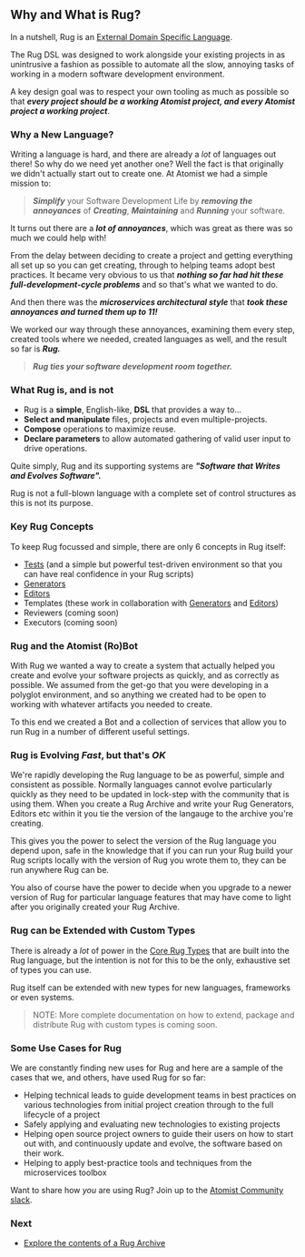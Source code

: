 ## Why and What is Rug?

In a nutshell, Rug is an [External Domain Specific Language](http://martinfowler.com/books/dsl.html).

The Rug DSL was designed to work alongside your existing projects in as unintrusive a fashion as possible to automate all the slow, annoying tasks of working in a modern software development environment.

A key design goal was to respect your own tooling as much as possible so that ***every project should be a working Atomist project, and every Atomist project a working project***.

### Why a New Language?

Writing a language is hard, and there are already a *lot* of languages out there! So why do we need yet another one? Well the fact is that originally we didn't actually start out to create one. At Atomist we had a simple mission to:

> ***Simplify*** your Software Development Life by ***removing the annoyances*** of ***Creating***, ***Maintaining*** and ***Running*** your software.

It turns out there are a ***lot of annoyances***, which was great as there was so much we could help with!

From the delay between deciding to create a project and getting everything all set up so you can get creating, through to helping teams adopt best practices. It became very obvious to us that ***nothing so far had hit these full-development-cycle problems*** and so that's what we wanted to do.

And then there was the ***microservices architectural style*** that ***took these annoyances and turned them up to 11!***

We worked our way through these annoyances, examining them every step, created tools where we needed, created languages as well, and the result so far is ***Rug.***

> ***Rug ties your software development room together.***

### What Rug is, and is not

* Rug is a **simple**, English-like, **DSL** that provides a way to...
* **Select and manipulate** files, projects and even multiple-projects.
* **Compose** operations to maximize reuse.
* **Declare parameters** to allow automated gathering of valid user input to drive operations.

Quite simply, Rug and its supporting systems are ***"Software that Writes and Evolves Software".***

Rug is not a full-blown language with a complete set of control structures as this is not its purpose.

### Key Rug Concepts

To keep Rug focussed and simple, there are only 6 concepts in Rug itself:

* [Tests](rug-tests.md) (and a simple but powerful test-driven environment so that you can have real confidence in your Rug scripts)
* [Generators](rug-generators.md)
* [Editors](rug-editors.md)
* Templates (these work in collaboration with [Generators](rug-generators.md) and [Editors](rug-editors.md))
* Reviewers (coming soon)
* Executors (coming soon)

### Rug and the Atomist (Ro)Bot

With Rug we wanted a way to create a system that actually helped you create and evolve your software projects as quickly, and as correctly as possible. We assumed from the get-go that you were developing in a polyglot environment, and so anything we created had to be open to working with whatever artifacts you needed to create.

To this end we created a Bot and a collection of services that allow you to run Rug in a number of different useful settings.

### Rug is Evolving *Fast*, but that's *OK*

We're rapidly developing the Rug language to be as powerful, simple and consistent as possible. Normally languages cannot evolve particularly quickly as they need to be updated in lock-step with the community that is using them. When you create a Rug Archive and write your Rug Generators, Editors etc within it you tie the version of the langauge to the archive you're creating.

This gives you the power to select the version of the Rug language you depend upon, safe in the knowledge that if you can run your Rug build your Rug scripts locally with the version of Rug you wrote them to, they can be run anywhere Rug can be.

You also of course have the power to decide when you upgrade to a newer version of Rug for particular language features that may have come to light after you originally created your Rug Archive.

### Rug can be Extended with Custom Types

There is already a *lot* of power in the [Core Rug Types](rug-core-types.md) that are built into the Rug language, but the intention is not for this to be the only, exhaustive set of types you can use.

Rug itself can be extended with new types for new languages, frameworks or even systems.

> NOTE: More complete documentation on how to extend, package and distribute Rug with custom types is coming soon.

### Some Use Cases for Rug

We are constantly finding new uses for Rug and here are a sample of the cases that we, and others, have used Rug for so far:

* Helping technical leads to guide development teams in best practices on various technologies from initial project creation through to the full lifecycle of a project
* Safely applying and evaluating new technologies to existing projects
* Helping open source project owners to guide their users on how to start out with, and continuously update and evolve, the software based on their work.
* Helping to apply best-practice tools and techniques from the microservices toolbox

Want to share how *you* are using Rug? Join up to the [Atomist Community slack](https://join.atomist.com).

### Next

* [Explore the contents of a Rug Archive](rug-archive.md)
